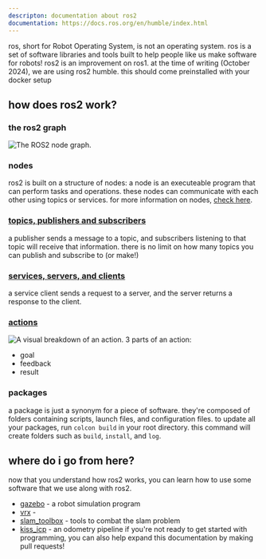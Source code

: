 ```yaml
---
descripton: documentation about ros2
documentation: https://docs.ros.org/en/humble/index.html
---
```

ros, short for Robot Operating System, is not an operating system.
ros is a set of software libraries and tools built to help people like us make software for robots! ros2 is an improvement on ros1.
at the time of writing (October 2024), we are using ros2 humble. this should come preinstalled with your docker setup

## how does ros2 work?
### the ros2 graph
![The ROS2 node graph.](https://docs.ros.org/en/humble/_images/Nodes-TopicandService.gif)
### nodes
ros2 is built on a structure of nodes: a node is an executeable program that can perform tasks and operations. these nodes can communicate with each other using topics or services.
for more information on nodes, [check here](https://docs.ros.org/en/humble/Tutorials/Beginner-CLI-Tools/Understanding-ROS2-Nodes/Understanding-ROS2-Nodes.html).
### [topics, publishers and subscribers](https://docs.ros.org/en/humble/Tutorials/Beginner-CLI-Tools/Understanding-ROS2-Topics/Understanding-ROS2-Topics.html)
a publisher sends a message to a topic, and subscribers listening to that topic will receive that information.
there is no limit on how many topics you can publish and subscribe to (or make!)
### [services, servers, and clients](https://docs.ros.org/en/humble/Tutorials/Beginner-CLI-Tools/Understanding-ROS2-Services/Understanding-ROS2-Services.html)
a service client sends a request to a server, and the server returns a response to the client.
### [actions](https://docs.ros.org/en/humble/Tutorials/Beginner-CLI-Tools/Understanding-ROS2-Actions/Understanding-ROS2-Actions.html)
![A visual breakdown of an action.](https://docs.ros.org/en/humble/_images/Action-SingleActionClient.gif)
3 parts of an action:
- goal
- feedback
- result
### packages
a package is just a synonym for a piece of software. they're composed of folders containing scripts, launch files, and configuration files.
to update all your packages, run `colcon build` in your root directory. this command will create folders such as `build`, `install`, and `log`.

## where do i go from here?
now that you understand how ros2 works, you can learn how to use some software that we use along with ros2.
* [gazebo](gazebo.md) - a robot simulation program
* [vrx](vrx.md) - 
* [slam_toolbox](slam_toolbox.md) - tools to combat the slam problem
* [kiss_icp](kiss_icp.md) - an odometry pipeline
if you're not ready to get started with programming, you can also help expand this documentation by making pull requests!